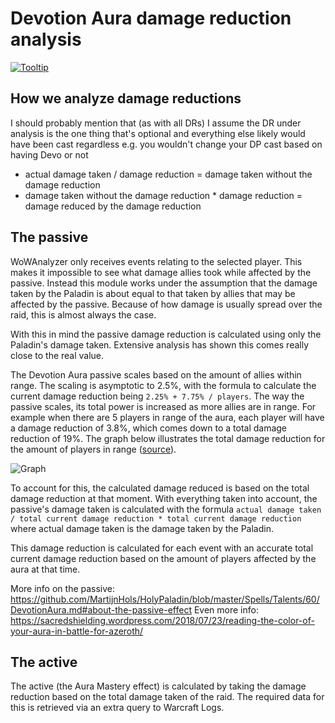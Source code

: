 # Devotion Aura damage reduction analysis

[![Tooltip](https://user-images.githubusercontent.com/4565223/43018363-bc61c862-8c59-11e8-80fc-77938dfe1740.png)](https://beta.wowdb.com/spells/183425-devotion-aura)

## How we analyze damage reductions

I should probably mention that (as with all DRs) I assume the DR under analysis is the one thing that's optional
and everything else likely would have been cast regardless
e.g. you wouldn't change your DP cast based on having Devo or not

- actual damage taken / damage reduction = damage taken without the damage reduction
- damage taken without the damage reduction * damage reduction = damage reduced by the damage reduction

## The passive

WoWAnalyzer only receives events relating to the selected player. This makes it impossible to see what damage allies took while affected by the passive. Instead this module works under the assumption that the damage taken by the Paladin is about equal to that taken by allies that may be affected by the passive. Because of how damage is usually spread over the raid, this is almost always the case.

With this in mind the passive damage reduction is calculated using only the Paladin's damage taken. Extensive analysis has shown this comes really close to the real value.

The Devotion Aura passive scales based on the amount of allies within range. The scaling is asymptotic to 2.5%, with the formula to calculate the current damage reduction being `2.25% + 7.75% / players`. The way the passive scales, its total power is increased as more allies are in range. For example when there are 5 players in range of the aura, each player will have a damage reduction of 3.8%, which comes down to a total damage reduction of 19%. The graph below illustrates the total damage reduction for the amount of players in range ([source](https://sacredshielding.wordpress.com/2018/07/23/reading-the-color-of-your-aura-in-battle-for-azeroth/)).

![Graph](https://user-images.githubusercontent.com/4565223/43164365-48c83e6e-8f91-11e8-8d0b-7466ea9d292a.png)

To account for this, the calculated damage reduced is based on the total damage reduction at that moment. With everything taken into account, the passive's damage taken is calculated with the formula `actual damage taken / total current damage reduction * total current damage reduction` where actual damage taken is the damage taken by the Paladin.

This damage reduction is calculated for each event with an accurate total current damage reduction based on the amount of players affected by the aura at that time.

More info on the passive: https://github.com/MartijnHols/HolyPaladin/blob/master/Spells/Talents/60/DevotionAura.md#about-the-passive-effect
Even more info: https://sacredshielding.wordpress.com/2018/07/23/reading-the-color-of-your-aura-in-battle-for-azeroth/

## The active

The active (the Aura Mastery effect) is calculated by taking the damage reduction based on the total damage taken of the raid. The required data for this is retrieved via an extra query to Warcraft Logs.
